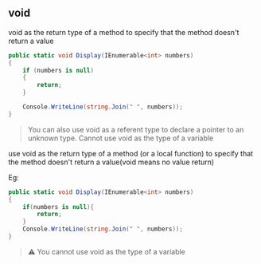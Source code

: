 ## void
void as the return type of a method to specify that the method doesn't return a value

```cs
public static void Display(IEnumerable<int> numbers)
{
    if (numbers is null)
    {
        return;
    }

    Console.WriteLine(string.Join(" ", numbers));
}
```

> You can also use void as a referent type to declare a pointer to an unknown type.
> Cannot use void as the type of a variable


use void as the return type of a method (or a local function) to specify that the method doesn't return a value(void means no value return)

Eg:
```cs
public static void Display(IEnumerable<int> numbers)
{
    if(numbers is null){
        return;
    }
    Console.WriteLine(string.Join(" ", numbers));
}
```
> ⚠️ You cannot use void as the type of a variable
